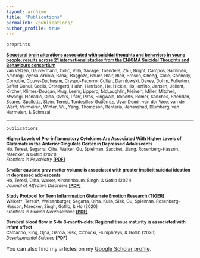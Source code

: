 ```yaml
---
layout: archive
title: "Publications"
permalink: /publications/
author_profile: true
---
```

 
`preprints`  

<sub><b>[<b>Structural brain alterations associated with suicidal thoughts and behaviors in young people: results across 21 international studies from the ENIGMA Suicidal Thoughts and Behaviours consortium</b>](https://www.medrxiv.org/content/10.1101/2021.09.27.21264068v1)</b>  
van Velzen, Dauvermann, Colic, Villa, Savage, Toenders, Zhu, Bright, Campos, Salminen, Ambrogi, Ayesa-Arriola, Banaj, Başgöze, Bauer, Blair, Blair, Brosch, Cheng, Colle, Connolly, Corruble, Couvy-Duchesne, Crespo-Facorro, Cullen, Dannlowski, Davey, Dohm, Fullerton, Saffet Gonul, Gotlib, Grotegerd, Hahn, Harrison, He, Hickie, Ho, Iorfino, Jansen, Jollant, Kircher, Klimes-Dougan, Klug, Leehr, Lippard, McLaughlin, Meinert, Miller, Mitchell, Mwangi, Nenadić, Ojha, Overs, Pfarr, Piras, Ringwald, Roberts, Romer, Sanches, Sheridan, Soares, Spalletta, Stein, Teresi, Tordesillas-Gutiérrez, Uyar-Demir, van der Wee, van der Werff, Vermeiren, Winter, Wu, Yang, Thompson, Rentería, Jahanshad, Blumberg, van Harmelen, & Schmaal

  
  
 --- 

`publications`
  
<sub><b>Higher Levels of Pro-inflammatory Cytokines Are Associated With Higher Levels of Glutamate in the Anterior Cingulate Cortex in Depressed Adolescents</b>   
Ho, Teresi, Segarra, Ojha, Walker, Gu, Spielman, Sacchet, Jiang, Rosenberg-Hasson, Maecker, & Gotlib (2021)  
 *Frontiers in Psychiatry*  [<b>[PDF]</b>](https://www.ncbi.nlm.nih.gov/pmc/articles/PMC8081972/pdf/fpsyt-12-642976.pdf) </sub>
  
  
<sub><b>Smaller caudate gray matter volume is associated with greater implicit suicidal ideation in depressed adolescents</b>   
Ho, Teresi, Ojha, Walker, Kirshenbaum, Singh, & Gotlib (2021)  
 *Journal of Affective Disorders*  [<b>[PDF]</b>](https://www.sciencedirect.com/science/article/pii/S0165032720327415) </sub>
  
  
<sub><b>Study Protocol for Teen Inflammation Glutamate Emotion Research (TIGER)</b>   
Walker†, Teresi†, Weisenburger, Segarra, Ojha, Kulla, Sisk, Gu, Spielman, Rosenberg-Hasson, Maecker, Singh, Gotlib, & Ho (2020)  
 *Frontiers in Human Neuroscience* [<b>[PDF]</b>](https://www.frontiersin.org/articles/10.3389/fnhum.2020.585512/full?field=&journalName=Frontiers_in_Human_Neuroscience&id=585512) </sub>

  
<sub><b>Cerebral blood flow in 5‐to 8‐month‐olds: Regional tissue maturity is associated with infant affect</b>   
Camacho, King, Ojha, Garcia, Sisk, Cichocki, Humphreys, & Gotlib (2020)  
 *Developmental Science* [<b>[PDF]</b>](https://onlinelibrary.wiley.com/doi/pdf/10.1111/desc.12928) </sub>
  

You can also find my articles on my [Google Scholar profile](https://scholar.google.com/citations?user=wbKTa18AAAAJ&hl=en&oi=ao).
